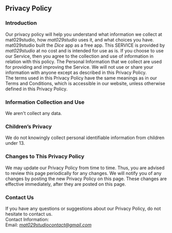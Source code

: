 Privacy Policy  
----------------

### Introduction  
Our privacy policy will help you understand what information we collect at mat029studio, how *mat029studio* uses it, and what choices you have.
mat029studio built the *Dice* app as a free app. This SERVICE is provided by *mat029studio* at no cost and is intended for use as is.
If you choose to use our Service, then you agree to the collection and use of information in  relation with this policy. The Personal Information that we collect are used for providing and improving the Service. We will not use or share your information with anyone except as described in this Privacy Policy.  
The terms used in this Privacy Policy have the same meanings as in our Terms and Conditions, which is accessible in our website, unless otherwise  defined in this Privacy Policy.

### Information Collection and Use  
We aren't collect any data.
  
### Children’s Privacy  
 We do not knowingly collect personal identifiable information from children under 13. 

### Changes to This Privacy Policy  
We may update our Privacy Policy from time to time. Thus, you are advised to review this page periodically for any changes. We will notify you of any changes by posting the new Privacy Policy on this page. These changes are effective immediately, after they are posted on this page.  

### Contact Us  
If you have any questions or suggestions about our Privacy Policy, do not hesitate to contact us.  
Contact Information:  
Email: *mat029studiocontact@gmail.com*  
